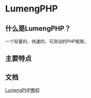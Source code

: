 LumengPHP
=========

什么是LumengPHP？
----------------

一个轻量的、快速的、可测试的PHP框架。

主要特点
-------



文档
----

[LumengPHP教程](doc/index.md)